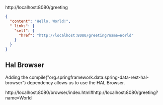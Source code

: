 http://localhost:8080/greeting

```json
{
  "content": "Hello, World!",
  "_links": {
    "self": {
      "href": "http://localhost:8080/greeting?name=World"
    }
  }
}
```

## Hal Browser

Adding the compile("org.springframework.data:spring-data-rest-hal-browser") dependency allows us to use the HAL Browser.

http://localhost:8080/browser/index.html#http://localhost:8080/greeting?name=World
